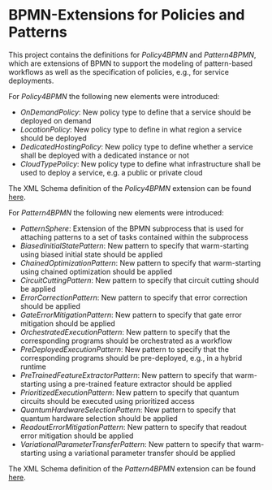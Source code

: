 # BPMN-Extensions for Policies and Patterns

This project contains the definitions for _Policy4BPMN_ and _Pattern4BPMN_, which are extensions of BPMN to support the modeling of pattern-based workflows as well as the specification of policies, e.g., for service deployments.

For _Policy4BPMN_ the following new elements were introduced:
* _OnDemandPolicy_: New policy type to define that a service should be deployed on demand
* _LocationPolicy_: New policy type to define in what region a service should be deployed
* _DedicatedHostingPolicy_: New policy type to define whether a service shall be deployed with a dedicated instance or not
* _CloudTypePolicy_: New policy type to define what infrastructure shall be used to deploy a service, e.g. a public or private cloud

The XML Schema definition of the _Policy4BPMN_ extension can be found [here](./Policy4BPMN-Extension.xsd).


For _Pattern4BPMN_ the following new elements were introduced:
* _PatternSphere_: Extension of the BPMN subprocess that is used for attaching patterns to a set of tasks contained within the subprocess
* _BiasedInitialStatePattern_: New pattern to specify that warm-starting using biased initial state should be applied
* _ChainedOptimizationPattern_: New pattern to specify that warm-starting using chained optimization should be applied
* _CircuitCuttingPattern_: New pattern to specify that circuit cutting should be applied
* _ErrorCorrectionPattern_: New pattern to specify that error correction should be applied
* _GateErrorMitigationPattern_: New pattern to specify that gate error mitigation should be applied
* _OrchestratedExecutionPattern_: New pattern to specify that the corresponding programs should be orchestrated as a workflow
* _PreDeployedExecutionPattern_: New pattern to specify that the corresponding programs should be pre-deployed, e.g., in a hybrid runtime
* _PreTrainedFeatureExtractorPattern_: New pattern to specify that warm-starting using a pre-trained feature extractor should be applied
* _PrioritizedExecutionPattern_: New pattern to specify that quantum circuits should be executed using prioritized access
* _QuantumHardwareSelectionPattern_: New pattern to specify that quantum hardware selection should be applied
* _ReadoutErrorMitigationPattern_: New pattern to specify that readout error mitigation should be applied
* _VariationalParameterTransferPattern_: New pattern to specify that warm-starting using a variational parameter transfer should be applied

The XML Schema definition of the _Pattern4BPMN_ extension can be found [here](./Pattern4BPMN-Extension.xsd).
